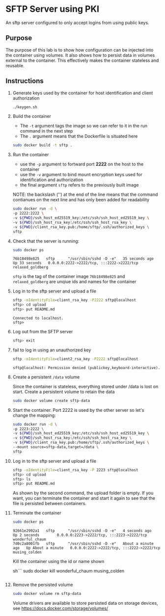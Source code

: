 # SFTP Server using PKI

An sftp server configured to only accept logins from using public keys.

## Purpose

The purpose of this lab is to show how configuration can be injected into the container using volumes. It also shows how to persist data in volumes external to the container. This effectively makes the container stateless and reusable.

## Instructions

1. Generate keys used by the container for host identification and client authorization

    ```sh
    ./keygen.sh
    ```

1. Build the container

    - The `-t` argument tags the image so we can refer to it in the run command in the next step
    - The `.` argument means that the Dockerfile is situated here

    ```sh
    sudo docker build -t sftp .
    ```

1. Run the container

    - use the `-p` argument to fortward port **2222** on the host to the container
    - use the `-v` argument to bind mount encryption keys used for identification and authorization
    - the final argument `sftp` refers to the previously built image

    NOTE: the backslash ('\') at the end of the line means that the command contianues on the next line and has only been added for readability

    ```sh
    sudo docker run -d \
    -p 2222:2222 \
    -v ${PWD}/ssh_host_ed25519_key:/etc/ssh/ssh_host_ed25519_key \
    -v ${PWD}/ssh_host_rsa_key:/etc/ssh/ssh_host_rsa_key \
    -v ${PWD}/client_rsa_key.pub:/home/sftp/.ssh/authorized_keys \
    sftp
    ```

1. Check that the server is running:

    ```sh
    sudo docker ps
    ```

    ```output
    76b18498e825   sftp      "/usr/sbin/sshd -D -e"   35 seconds ago   Up 33 seconds   0.0.0.0:2222->2222/tcp, :::2222->2222/tcp   relaxed_goldberg
    ```

    `sftp` is the tag of the container image
    `76b18498e825` and `relaxed_goldberg` are unqiue ids and names for the container

1. Log in to the sftp server and upload a file

    ```sh
    sftp -oIdentityFile=client_rsa_key -P2222 sftp@localhost
    sftp> cd upload
    sftp> put README.md
    ```

    ```output
    Connected to localhost.
    sftp>
    ```

1. Log out from the SFTP server

    ```sh
    sftp> exit
    ```

1. fail to log in using an unauthorized key

    ```sh
    sftp -oIdentityFile=client2_rsa_key -P2222 sftp@localhost
    ```

    ```output
    sftp@localhost: Permission denied (publickey,keyboard-interactive).
    ```

1. Create a persistent `/data` volume

    Since the container is stateless, everything stored under /data is lost on start. Create a persistent volume to retain the data

    ```sh
    sudo docker volume create sftp-data
    ```

1. Start the container. Port 2222 is used by the other server so let's change the mapping:

    ```sh
    sudo docker run -d \
    -p 2223:2222 \
    -v ${PWD}/ssh_host_ed25519_key:/etc/ssh/ssh_host_ed25519_key \
    -v ${PWD}/ssh_host_rsa_key:/etc/ssh/ssh_host_rsa_key \
    -v ${PWD}/client_rsa_key.pub:/home/sftp/.ssh/authorized_keys \
    --mount source=sftp-data,target=/data \
    sftp
    ```

1. Log in to the sftp server and upload a file

    ```sh
    sftp -oIdentityFile=client_rsa_key -P 2223 sftp@localhost
    sftp> cd upload
    sftp> ls
    sftp> put README.md
    ```

    As shown by the second command, the upload folder is empty.
    If you want, you can terminate the container and start it again to see that the file is persisted between containers.

1. Terminate the container

    ```sh
    sudo docker ps
    ```

    ```output
    92661e2992a1   sftp      "/usr/sbin/sshd -D -e"   4 seconds ago        Up 2 seconds        0.0.0.0:2223->2222/tcp, :::2223->2222/tcp   wonderful_chaum
    7d0c2a8001fb   sftp      "/usr/sbin/sshd -D -e"   About a minute ago   Up About a minute   0.0.0.0:2222->2222/tcp, :::2222->2222/tcp   musing_colden
    ```

    Kill the container using the id or name shown

    sh```
    sudo docker kill wonderful_chaum musing_colden
    ```

1. Remove the persisted volume

    ```sh
    sudo docker volume rm sftp-data
    ```

    Volume drivers are available to store persisted data on storage devices, see <https://docs.docker.com/storage/volumes/>
